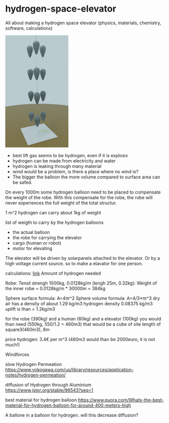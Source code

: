 # hydrogen-space-elevator
All about making a hydrogen space elevator (physics, materials, chemistry, software, calculations)

<img src="https://github.com/lukaspfitscher/hydrogen-space-elevator/blob/main/image.jpg" alt="drawing" width="200"/>

- best lift gas seems to be hydrogen, even if it is explosiv
- hydrogen can be made from electricity and water
- hydrogen is leaking through many material
- wind would be a problem, is there a place where no wind is?
- The bigger the balloon the more volume compared to surface area can be safed.

On every 1000m some hydrogen balloon need to be placed to compensate the weight of the robe. 
With this compensate for the robe, the robe will never experiences the full weight of the total structur.

1 m^2 hydrogen can carry about 1kg of weight

list of weigth to carry by the hydrogen balloons
- the actual balloon
- the robe for carrying the elevator
- cargo (human or robot) 
- motor for elevating

The elevator will be driven by solarpanels attached to the elevator. Or by a high voltage current source. 
so to make a elavator for one person.



calculations:
[link](https://www.amazon.com/Flagline-Resistant-Excellent-Absorption-Thickness/dp/B01N0WZ79Y/ref=sr_1_3?keywords=heavy%2Bduty%2Bnylon%2Brope&qid=1650723477&sr=8-3&th=1)
Amount of hydrogen needed

Robe: Tensil strengh 1000kg, 0.0128kg/m (lengh 25m, 0.32kg): 
Weight of the inner robe = 0.0128kg/m * 30000m = 384kg

Sphere surface formula: A=4πr^2
Sphere volume  formula: A=4/3*πr^3
dry air has a density of about 1.29 kg/m3
hydrogen density 0.08375 kg/m3
uplift is than = 1.2kg/m3

for the robe (390kg) and a human (60kg) and a elevator (100kg) you would than need (550kg, 550/1.2 = 460m3)
that would be a cube of site length of square3(460m3), 8m

price hydrogen: 3.4€ per m^3 (460m3 would than be 2000euro, it is not much!)

Windforces

slow Hydrogen Permeation
https://www.yokogawa.com/us/library/resources/application-notes/hydrogen-permeation/

diffusion of Hydrogen through Aluminium
https://www.jstor.org/stable/96543?seq=1

best material for hydrogen balloon
https://www.quora.com/Whats-the-best-material-for-hydrogen-balloon-for-around-400-meters-high




A ballone in a balloon for hydrogen. will this decrease diffusion?
